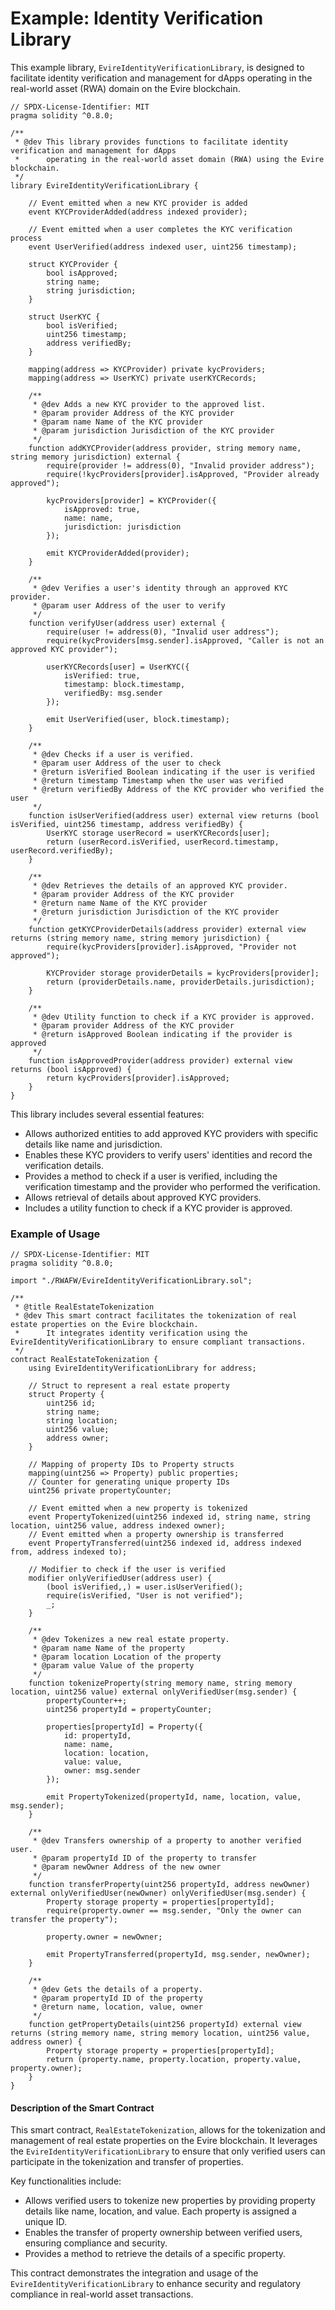 # Example: Identity Verification Library

This example library, `EvireIdentityVerificationLibrary`, is designed to facilitate identity verification and management for dApps operating in the real-world asset (RWA) domain on the Evire blockchain.&#x20;

```solidity
// SPDX-License-Identifier: MIT
pragma solidity ^0.8.0;

/**
 * @dev This library provides functions to facilitate identity verification and management for dApps
 *      operating in the real-world asset domain (RWA) using the Evire blockchain.
 */
library EvireIdentityVerificationLibrary {
    
    // Event emitted when a new KYC provider is added
    event KYCProviderAdded(address indexed provider);

    // Event emitted when a user completes the KYC verification process
    event UserVerified(address indexed user, uint256 timestamp);

    struct KYCProvider {
        bool isApproved;
        string name;
        string jurisdiction;
    }

    struct UserKYC {
        bool isVerified;
        uint256 timestamp;
        address verifiedBy;
    }

    mapping(address => KYCProvider) private kycProviders;
    mapping(address => UserKYC) private userKYCRecords;

    /**
     * @dev Adds a new KYC provider to the approved list.
     * @param provider Address of the KYC provider
     * @param name Name of the KYC provider
     * @param jurisdiction Jurisdiction of the KYC provider
     */
    function addKYCProvider(address provider, string memory name, string memory jurisdiction) external {
        require(provider != address(0), "Invalid provider address");
        require(!kycProviders[provider].isApproved, "Provider already approved");

        kycProviders[provider] = KYCProvider({
            isApproved: true,
            name: name,
            jurisdiction: jurisdiction
        });

        emit KYCProviderAdded(provider);
    }

    /**
     * @dev Verifies a user's identity through an approved KYC provider.
     * @param user Address of the user to verify
     */
    function verifyUser(address user) external {
        require(user != address(0), "Invalid user address");
        require(kycProviders[msg.sender].isApproved, "Caller is not an approved KYC provider");

        userKYCRecords[user] = UserKYC({
            isVerified: true,
            timestamp: block.timestamp,
            verifiedBy: msg.sender
        });

        emit UserVerified(user, block.timestamp);
    }

    /**
     * @dev Checks if a user is verified.
     * @param user Address of the user to check
     * @return isVerified Boolean indicating if the user is verified
     * @return timestamp Timestamp when the user was verified
     * @return verifiedBy Address of the KYC provider who verified the user
     */
    function isUserVerified(address user) external view returns (bool isVerified, uint256 timestamp, address verifiedBy) {
        UserKYC storage userRecord = userKYCRecords[user];
        return (userRecord.isVerified, userRecord.timestamp, userRecord.verifiedBy);
    }

    /**
     * @dev Retrieves the details of an approved KYC provider.
     * @param provider Address of the KYC provider
     * @return name Name of the KYC provider
     * @return jurisdiction Jurisdiction of the KYC provider
     */
    function getKYCProviderDetails(address provider) external view returns (string memory name, string memory jurisdiction) {
        require(kycProviders[provider].isApproved, "Provider not approved");

        KYCProvider storage providerDetails = kycProviders[provider];
        return (providerDetails.name, providerDetails.jurisdiction);
    }
    
    /**
     * @dev Utility function to check if a KYC provider is approved.
     * @param provider Address of the KYC provider
     * @return isApproved Boolean indicating if the provider is approved
     */
    function isApprovedProvider(address provider) external view returns (bool isApproved) {
        return kycProviders[provider].isApproved;
    }
}

```

This library includes several essential features:

* Allows authorized entities to add approved KYC providers with specific details like name and jurisdiction.
* Enables these KYC providers to verify users' identities and record the verification details.
* Provides a method to check if a user is verified, including the verification timestamp and the provider who performed the verification.
* Allows retrieval of details about approved KYC providers.
* Includes a utility function to check if a KYC provider is approved.

### Example of Usage

```solidity
// SPDX-License-Identifier: MIT
pragma solidity ^0.8.0;

import "./RWAFW/EvireIdentityVerificationLibrary.sol";

/**
 * @title RealEstateTokenization
 * @dev This smart contract facilitates the tokenization of real estate properties on the Evire blockchain.
 *      It integrates identity verification using the EvireIdentityVerificationLibrary to ensure compliant transactions.
 */
contract RealEstateTokenization {
    using EvireIdentityVerificationLibrary for address;

    // Struct to represent a real estate property
    struct Property {
        uint256 id;
        string name;
        string location;
        uint256 value;
        address owner;
    }

    // Mapping of property IDs to Property structs
    mapping(uint256 => Property) public properties;
    // Counter for generating unique property IDs
    uint256 private propertyCounter;

    // Event emitted when a new property is tokenized
    event PropertyTokenized(uint256 indexed id, string name, string location, uint256 value, address indexed owner);
    // Event emitted when a property ownership is transferred
    event PropertyTransferred(uint256 indexed id, address indexed from, address indexed to);

    // Modifier to check if the user is verified
    modifier onlyVerifiedUser(address user) {
        (bool isVerified,,) = user.isUserVerified();
        require(isVerified, "User is not verified");
        _;
    }

    /**
     * @dev Tokenizes a new real estate property.
     * @param name Name of the property
     * @param location Location of the property
     * @param value Value of the property
     */
    function tokenizeProperty(string memory name, string memory location, uint256 value) external onlyVerifiedUser(msg.sender) {
        propertyCounter++;
        uint256 propertyId = propertyCounter;

        properties[propertyId] = Property({
            id: propertyId,
            name: name,
            location: location,
            value: value,
            owner: msg.sender
        });

        emit PropertyTokenized(propertyId, name, location, value, msg.sender);
    }

    /**
     * @dev Transfers ownership of a property to another verified user.
     * @param propertyId ID of the property to transfer
     * @param newOwner Address of the new owner
     */
    function transferProperty(uint256 propertyId, address newOwner) external onlyVerifiedUser(newOwner) onlyVerifiedUser(msg.sender) {
        Property storage property = properties[propertyId];
        require(property.owner == msg.sender, "Only the owner can transfer the property");

        property.owner = newOwner;

        emit PropertyTransferred(propertyId, msg.sender, newOwner);
    }

    /**
     * @dev Gets the details of a property.
     * @param propertyId ID of the property
     * @return name, location, value, owner
     */
    function getPropertyDetails(uint256 propertyId) external view returns (string memory name, string memory location, uint256 value, address owner) {
        Property storage property = properties[propertyId];
        return (property.name, property.location, property.value, property.owner);
    }
}
```

#### Description of the Smart Contract

This smart contract, `RealEstateTokenization`, allows for the tokenization and management of real estate properties on the Evire blockchain. It leverages the `EvireIdentityVerificationLibrary` to ensure that only verified users can participate in the tokenization and transfer of properties.

Key functionalities include:

* Allows verified users to tokenize new properties by providing property details like name, location, and value. Each property is assigned a unique ID.
* Enables the transfer of property ownership between verified users, ensuring compliance and security.
* Provides a method to retrieve the details of a specific property.

This contract demonstrates the integration and usage of the `EvireIdentityVerificationLibrary` to enhance security and regulatory compliance in real-world asset transactions.
